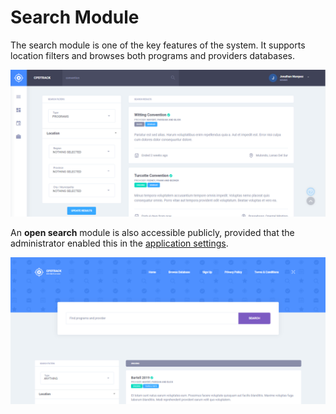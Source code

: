 # Search Module

The search module is one of the key features of the system. It supports location filters and browses both programs and providers databases.

![](../../.gitbook/assets/app-search.png)

An **open search** module is also accessible publicly, provided that the administrator enabled this in the [application settings](../administration/configuration.md#application-settings).

![](../../.gitbook/assets/app-open-search.png)

